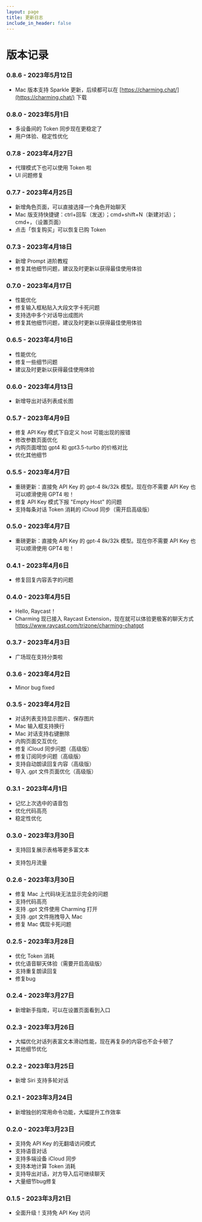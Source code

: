 ```yaml
---
layout: page
title: 更新日志
include_in_header: false
---
```


# 版本记录

### 0.8.6 - 2023年5月12日

- Mac 版本支持 Sparkle 更新，后续都可以在 [https://charming.chat/](https://charming.chat/) 下载

### 0.8.0 - 2023年5月1日

- 多设备间的 Token 同步现在更稳定了
- 用户体验、稳定性优化

### 0.7.8 - 2023年4月27日

- 代理模式下也可以使用 Token 啦
- UI 问题修复

### 0.7.7 - 2023年4月25日

- 新增角色页面，可以直接选择一个角色开始聊天
- Mac 版支持快捷键：ctrl+回车（发送）；cmd+shift+N（新建对话）；cmd+，（设置页面）
- 点击「恢复购买」可以恢复已购 Token

### 0.7.3 - 2023年4月18日

- 新增 Prompt 进阶教程
- 修复其他细节问题，建议及时更新以获得最佳使用体验

### 0.7.0 - 2023年4月17日

- 性能优化
- 修复输入框粘贴入大段文字卡死问题
- 支持选中多个对话导出成图片
- 修复其他细节问题，建议及时更新以获得最佳使用体验

### 0.6.5 - 2023年4月16日

- 性能优化
- 修复一些细节问题
- 建议及时更新以获得最佳使用体验

### 0.6.0 - 2023年4月13日

- 新增导出对话列表成长图

### 0.5.7 - 2023年4月9日

- 修复 API Key 模式下自定义 host 可能出现的报错
- 修改参数页面优化
- 内购页面增加 gpt4 和 gpt3.5-turbo 的价格对比
- 优化其他细节

### 0.5.5 - 2023年4月7日

- 重磅更新：直接免 API Key 的 gpt-4 8k/32k 模型。现在你不需要 API Key 也可以顺滑使用 GPT4 啦！
- 修复 API Key 模式下报 "Empty Host" 的问题
- 支持每条对话 Token 消耗的 iCloud 同步（需开启高级版）

### 0.5.0 - 2023年4月7日

- 重磅更新：直接免 API Key 的 gpt-4 8k/32k 模型。现在你不需要 API Key 也可以顺滑使用 GPT4 啦！

### 0.4.1 - 2023年4月6日

- 修复回复内容丢字的问题

### 0.4.0 - 2023年4月5日

- Hello, Raycast！
- Charming 现已接入 Raycast Extension，现在就可以体验更极客的聊天方式 https://www.raycast.com/trizone/charming-chatgpt

### 0.3.7 - 2023年4月3日

- 广场现在支持分类啦

### 0.3.6 - 2023年4月2日

- Minor bug fixed

### 0.3.5 - 2023年4月2日

- 对话列表支持显示图片、保存图片
- Mac 输入框支持换行
- Mac 对话支持右键删除
- 内购页面交互优化
- 修复 iCloud 同步问题（高级版）
- 修复订阅同步问题（高级版）
- 支持自动朗读回复内容（高级版）
- 导入 .gpt 文件页面优化（高级版）

### 0.3.1 - 2023年4月1日

- 记忆上次选中的语音包
- 优化代码高亮
- 稳定性优化

### 0.3.0 - 2023年3月30日

- 支持回复展示表格等更多富文本

- 支持包月流量

### 0.2.6 - 2023年3月30日

- 修复 Mac 上代码块无法显示完全的问题
- 支持代码高亮
- 支持 .gpt 文件使用 Charming 打开
- 支持 .gpt 文件拖拽导入 Mac
- 修复 Mac 偶现卡死问题

### 0.2.5 - 2023年3月28日

- 优化 Token 消耗
- 优化语音聊天体验（需要开启高级版）
- 支持重复朗读回复
- 修复bug

### 0.2.4 - 2023年3月27日

- 新增新手指南，可以在设置页面看到入口

### 0.2.3 - 2023年3月26日

- 大幅优化对话列表富文本滑动性能，现在再复杂的内容也不会卡顿了
- 其他细节优化

### 0.2.2 - 2023年3月25日

- 新增 Siri 支持多轮对话

### 0.2.1 - 2023年3月24日

- 新增独创的常用命令功能，大幅提升工作效率

### 0.2.0 - 2023年3月23日

- 支持免 API Key 的无翻墙访问模式
- 支持语音对话
- 支持多端设备 iCloud 同步
- 支持本地计算 Token 消耗
- 支持导出对话，对方导入后可继续聊天
- 大量细节bug修复

### 0.1.5 - 2023年3月21日

- 全面升级！支持免 API Key 访问